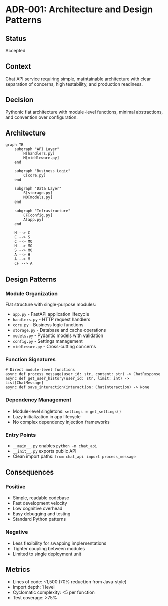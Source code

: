 # ADR-001: Architecture and Design Patterns

## Status
Accepted

## Context
Chat API service requiring simple, maintainable architecture with clear separation of concerns, high testability, and production readiness.

## Decision
Pythonic flat architecture with module-level functions, minimal abstractions, and convention over configuration.

## Architecture

```mermaid
graph TB
    subgraph "API Layer"
        H[handlers.py]
        M[middleware.py]
    end
    
    subgraph "Business Logic"
        C[core.py]
    end
    
    subgraph "Data Layer"
        S[storage.py]
        MO[models.py]
    end
    
    subgraph "Infrastructure"
        CF[config.py]
        A[app.py]
    end
    
    H --> C
    C --> S
    C --> MO
    H --> MO
    S --> MO
    A --> H
    A --> M
    CF --> A
```

## Design Patterns

### Module Organization
Flat structure with single-purpose modules:
- `app.py` - FastAPI application lifecycle
- `handlers.py` - HTTP request handlers  
- `core.py` - Business logic functions
- `storage.py` - Database and cache operations
- `models.py` - Pydantic models with validation
- `config.py` - Settings management
- `middleware.py` - Cross-cutting concerns

### Function Signatures
```
# Direct module-level functions
async def process_message(user_id: str, content: str) -> ChatResponse
async def get_user_history(user_id: str, limit: int) -> List[ChatMessage]
async def save_interaction(interaction: ChatInteraction) -> None
```

### Dependency Management
- Module-level singletons: `settings = get_settings()`
- Lazy initialization in app lifecycle
- No complex dependency injection frameworks

### Entry Points
- `__main__.py` enables `python -m chat_api`
- `__init__.py` exports public API
- Clean import paths: `from chat_api import process_message`

## Consequences

### Positive
- Simple, readable codebase
- Fast development velocity
- Low cognitive overhead
- Easy debugging and testing
- Standard Python patterns

### Negative
- Less flexibility for swapping implementations
- Tighter coupling between modules
- Limited to single deployment unit

## Metrics
- Lines of code: ~1,500 (70% reduction from Java-style)
- Import depth: 1 level
- Cyclomatic complexity: <5 per function
- Test coverage: >75%